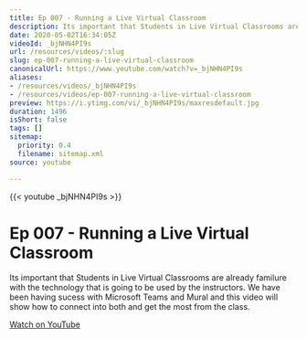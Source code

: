 ```yaml
---
title: Ep 007 - Running a Live Virtual Classroom
description: Its important that Students in Live Virtual Classrooms are already familure with the technology that is going to be used by the instructors.
date: 2020-05-02T16:34:05Z
videoId: _bjNHN4PI9s
url: /resources/videos/:slug
slug: ep-007-running-a-live-virtual-classroom
canonicalUrl: https://www.youtube.com/watch?v=_bjNHN4PI9s
aliases:
- /resources/videos/_bjNHN4PI9s
- /resources/videos/ep-007-running-a-live-virtual-classroom
preview: https://i.ytimg.com/vi/_bjNHN4PI9s/maxresdefault.jpg
duration: 1496
isShort: false
tags: []
sitemap:
  priority: 0.4
  filename: sitemap.xml
source: youtube

---
```


{{< youtube _bjNHN4PI9s >}}

# Ep 007 - Running a Live Virtual Classroom

Its important that Students in Live Virtual Classrooms are already familure with the technology that is going to be used by the instructors. We have been having sucess with Microsoft Teams and Mural and this video will show how to connect into both and get the most from the class.

[Watch on YouTube](https://www.youtube.com/watch?v=_bjNHN4PI9s)
